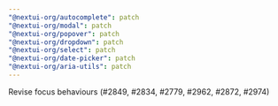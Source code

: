 ```yaml
---
"@nextui-org/autocomplete": patch
"@nextui-org/modal": patch
"@nextui-org/popover": patch
"@nextui-org/dropdown": patch
"@nextui-org/select": patch
"@nextui-org/date-picker": patch
"@nextui-org/aria-utils": patch
---
```


Revise focus behaviours (#2849, #2834, #2779, #2962, #2872, #2974)
